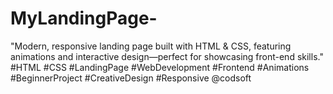 # MyLandingPage-
"Modern, responsive landing page built with HTML &amp; CSS, featuring animations and interactive design—perfect for showcasing front-end skills." #HTML #CSS #LandingPage #WebDevelopment #Frontend #Animations  #BeginnerProject #CreativeDesign #Responsive @codsoft
